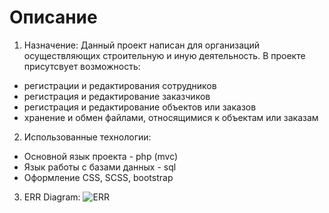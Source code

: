 # Описание
1. Назначение:
Данный проект написан для организаций осуществляющих строительную и иную деятельность. 
В проекте присутсвует возможность:
* регистрации и редактирования сотрудников
* регистрация и редактирование заказчиков
* регистрация и редактирование объектов или заказов
* хранение и обмен файлами, относящимися к объектам или заказам
2. Использованные технологии:
* Основной язык проекта - php (mvc)
* Язык работы с базами данных - sql
* Оформление CSS, SCSS, bootstrap

3. ERR Diagram:
![ERR](https://user-images.githubusercontent.com/47003077/69576683-e311b900-0fdd-11ea-98ba-6e6f847fab7c.png)
